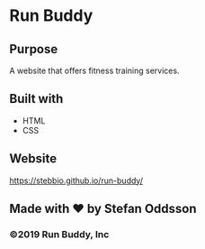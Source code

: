 # Run Buddy

## Purpose
A website that offers fitness training services.

## Built with
* HTML
* CSS

## Website
https://stebbio.github.io/run-buddy/

## Made with ❤️ by Stefan Oddsson

### ©️2019 Run Buddy, Inc
